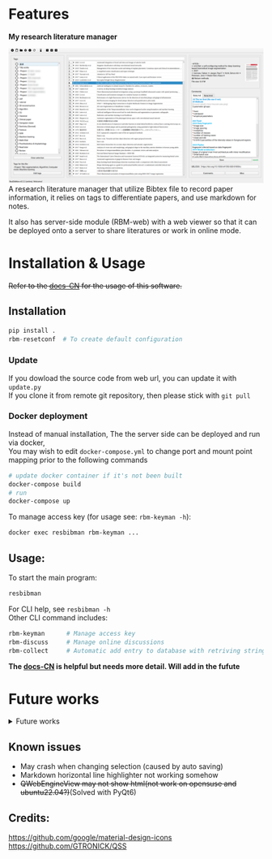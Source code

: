 # Features

**My research literature manager**  

<!--![ResBibMan](./resbibman/docs/imgs/ResBibMan.png)-->
![ResBibMan](./resbibman/docs/imgs/mainWindow.png)
A research literature manager that utilize Bibtex file to record paper information, 
it relies on tags to differentiate papers, and use markdown for notes.

It also has server-side module (RBM-web) with a web viewer so that it can be deployed onto a server to share literatures or work in online mode.

[comment]: <> (## distribution)

[comment]: <> (`python setup.py bdist_wheel --universal`)

# Installation & Usage

~~Refer to the [docs-CN](./resbibman/docs/使用说明.md) for the usage of this software.~~

## Installation
```Python
pip install .
rbm-resetconf  # To create default configuration
```

### Update
If you dowload the source code from web url, you can update it with `update.py`  
If you clone it from remote git repository, then please stick with `git pull`

### Docker deployment
Instead of manual installation, The the server side can be deployed and run via docker,   
You may wish to edit `docker-compose.yml` to change port and mount point mapping prior to the following commands
```bash
# update docker container if it's not been built
docker-compose build
# run
docker-compose up
```
To manage access key (for usage see: `rbm-keyman -h`):
```bash
docker exec resbibman rbm-keyman ...
```

## Usage:
To start the main program:
```bash
resbibman
```
For CLI help, see `resbibman -h`  
Other CLI command includes:
```bash
rbm-keyman      # Manage access key
rbm-discuss     # Manage online discussions
rbm-collect     # Automatic add entry to database with retriving string
```

**The [docs-CN](./resbibman/docs/使用说明.md) is helpful but needs more detail. Will add in the fufute**

<!--
## Server usage
Start server with `resbibman -S`  
Access key management with `rbm-keyman`   
Discussion management with `rbm-discuss`
The server serve data at `database` entry of the `resbibman` configration file (`resbibman/conf.json`)
The server port can be assigned at `RBMWeb/backend/conf.json`
-->


# Future works

<details>
<summary> Future works</summary>

## Todo list

- [x] To use TableView of the selection panel
- [x] PDF cover preview
- [x] Change bib
- [x] Use cache to accelerate pdf preview
- [x] Better way to define time-modified
- [x] Online discussion / View comments online (Use sqlite to save discussion on server side)
- [ ] Dashboard page
- [ ] Markdown LaTeX equation support
- [ ] Within software cross-reference
- [ ] Other citation format convert to bibtex
- [ ] Better font size
- [ ] Related works
- [ ] Redirect some logging to status bar
- [ ] Pdf compression - [reference?](https://blog.csdn.net/xinRCNN/article/details/113273463)
- [ ] Export database
- [ ] User info, associate each user with a key in rbm-keyman

In query widget while importing articles:  

- [x] Add copy from template button
- [x] Other bibtex template
- [ ] Format check
- [ ] Other format convert to bibtex

In file selector:

- [x] Add search bar
- [x] Multiple selection
- [x] Right click: export, export bib, delete
- [ ] Right click: open url, free local

Main window:
- [x] Refresh button

settings:

Tags:
- [x] Right click: rename; delete;
- [ ] Sub-tags (Cascading tags / Nested tags)

Refractor:
- [ ] Move more methods into core classes

rbm-collect:
- [ ] web
- [ ] medRxiv
- [ ] bioRxiv
- [ ] PMID

### Long time goals

- ~~[ ] Language support~~
- [ ] Relation graph

## Ideas:
QRunnable for multithreading

</details>

## Known issues
* May crash when changing selection (caused by auto saving)
* Markdown horizontal line highlighter not working somehow
* ~~QWebEngineView may not show html(not work on opensuse and ubuntu22.04?)~~(Solved with PyQt6)

## Credits:
https://github.com/google/material-design-icons   
https://github.com/GTRONICK/QSS
